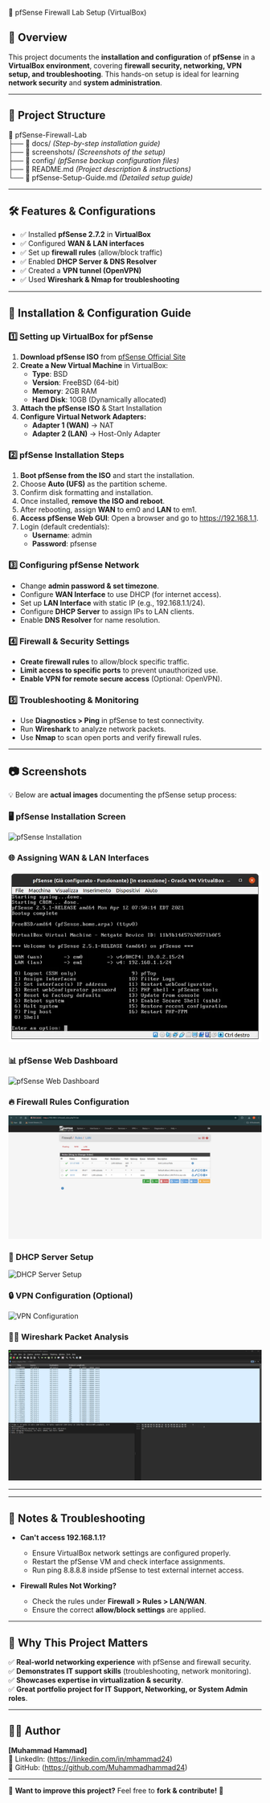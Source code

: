 🚀 pfSense Firewall Lab Setup (VirtualBox)

## 📌 Overview
This project documents the **installation and configuration** of **pfSense** in a **VirtualBox environment**, covering **firewall security, networking, VPN setup, and troubleshooting**. This hands-on setup is ideal for learning **network security** and **system administration**.

---

## 📁 Project Structure
📂 pfSense-Firewall-Lab  
 ├── 📁 docs/  _(Step-by-step installation guide)_  
 ├── 📁 screenshots/  _(Screenshots of the setup)_  
 ├── 📁 config/  _(pfSense backup configuration files)_  
 ├── 🔹 README.md  _(Project description & instructions)_  
 └── 🔹 pfSense-Setup-Guide.md _(Detailed setup guide)_


---

## 🛠️ Features & Configurations
- ✅ Installed **pfSense 2.7.2** in **VirtualBox**  
- ✅ Configured **WAN & LAN interfaces**  
- ✅ Set up **firewall rules** (allow/block traffic)  
- ✅ Enabled **DHCP Server & DNS Resolver**  
- ✅ Created a **VPN tunnel (OpenVPN)**  
- ✅ Used **Wireshark & Nmap for troubleshooting**  

---

## 🔧 Installation & Configuration Guide

### 1️⃣ **Setting up VirtualBox for pfSense**
1. **Download pfSense ISO** from [pfSense Official Site](https://www.pfsense.org/download/)
2. **Create a New Virtual Machine** in VirtualBox:
   - **Type**: BSD  
   - **Version**: FreeBSD (64-bit)  
   - **Memory**: 2GB RAM  
   - **Hard Disk**: 10GB (Dynamically allocated)  
3. **Attach the pfSense ISO** & Start Installation
4. **Configure Virtual Network Adapters:**
   - **Adapter 1 (WAN)** → NAT  
   - **Adapter 2 (LAN)** → Host-Only Adapter  

### 2️⃣ **pfSense Installation Steps**
1. **Boot pfSense from the ISO** and start the installation.
2. Choose **Auto (UFS)** as the partition scheme.
3. Confirm disk formatting and installation.
4. Once installed, **remove the ISO and reboot**.
5. After rebooting, assign **WAN** to em0 and **LAN** to em1.
6. **Access pfSense Web GUI**: Open a browser and go to https://192.168.1.1.
7. Login (default credentials):
   - **Username**: admin
   - **Password**: pfsense

### 3️⃣ **Configuring pfSense Network**
- Change **admin password & set timezone**.
- Configure **WAN Interface** to use DHCP (for internet access).
- Set up **LAN Interface** with static IP (e.g., 192.168.1.1/24).
- Configure **DHCP Server** to assign IPs to LAN clients.
- Enable **DNS Resolver** for name resolution.

### 4️⃣ **Firewall & Security Settings**
- **Create firewall rules** to allow/block specific traffic.
- **Limit access to specific ports** to prevent unauthorized use.
- **Enable VPN for remote secure access** (Optional: OpenVPN).

### 5️⃣ **Troubleshooting & Monitoring**
- Use **Diagnostics > Ping** in pfSense to test connectivity.
- Run **Wireshark** to analyze network packets.
- Use **Nmap** to scan open ports and verify firewall rules.

---

## 📷 Screenshots
💡 Below are **actual images** documenting the pfSense setup process:

### 🖥️ pfSense Installation Screen  
![pfSense Installation](screenshots/pfSense_installer.png)

### 🌐 Assigning WAN & LAN Interfaces  
![Assigning WAN & LAN Interfaces](screenshots/assign_interfaces.png)

### 📊 pfSense Web Dashboard  
![pfSense Web Dashboard](screenshots/dashboard.png)

### 🔥 Firewall Rules Configuration  
![Firewall Rules Configuration](screenshots/firewall_rules.png)

### 📡 DHCP Server Setup  
![DHCP Server Setup](screenshots/dhcp_setup.png)

### 🔒 VPN Configuration (Optional)  
![VPN Configuration](screenshots/vpn_config.png)

### 🕵️‍♂️ Wireshark Packet Analysis  
![Wireshark Packet Analysis](screenshots/wireshark_analysis.png)

---

---

## 📝 Notes & Troubleshooting
- **Can't access 192.168.1.1?**
  - Ensure VirtualBox network settings are configured properly.
  - Restart the pfSense VM and check interface assignments.
  - Run ping 8.8.8.8 inside pfSense to test external internet access.

- **Firewall Rules Not Working?**
  - Check the rules under **Firewall > Rules > LAN/WAN**.
  - Ensure the correct **allow/block settings** are applied.

---

## 📌 Why This Project Matters
✅ **Real-world networking experience** with pfSense and firewall security.  
✅ **Demonstrates IT support skills** (troubleshooting, network monitoring).  
✅ **Showcases expertise in virtualization & security**.  
✅ **Great portfolio project for IT Support, Networking, or System Admin roles**.  

---

## 👨‍💻 Author
**[Muhammad Hammad]**  
🔗 LinkedIn: (https://linkedin.com/in/mhammad24)  
🔗 GitHub: (https://github.com/Muhammadhammad24)  

---

📢 **Want to improve this project?** Feel free to **fork & contribute!** 🚀

